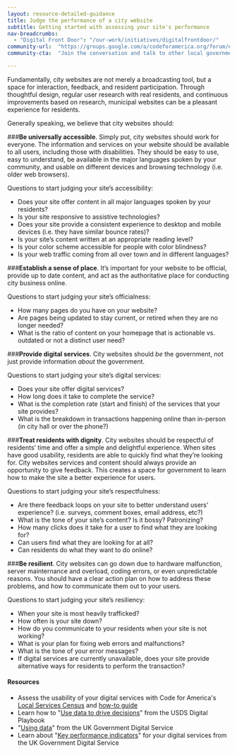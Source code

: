 ```yaml
---
layout: resource-detailed-guidance
title: Judge the performance of a city website 
subtitle: Getting started with assessing your site's performance
nav-breadcrumbs:
  - "Digital Front Door": "/our-work/initiatives/digitalfrontdoor/"
community-url:	"https://groups.google.com/a/codeforamerica.org/forum/#!forum/digital-front-door"
community-cta:	"Join the conversation and talk to other local government staff in our Digital Front Door community."

---
```


Fundamentally, city websites are not merely a broadcasting tool, but a space for interaction, feedback, and resident participation. Through thoughtful design, regular user research with real residents, and continuous improvements based on research, municipal websites can be a pleasant experience for residents. 

Generally speaking, we believe that city websites should: 

###**Be universally accessible**. 
Simply put, city websites should work for everyone. The information and services on your website should be available to all users, including those with disabilities. They should be easy to use, easy to understand, be available in the major languages spoken by your community, and usable on different devices and browsing technology (i.e. older web browsers). 

Questions to start judging your site’s accessibility:
	
* Does your site offer content in all major languages spoken by your residents?
* Is your site responsive to assistive technologies?
* Does your site provide a consistent experience to desktop and mobile devices (i.e. they have similar bounce rates)?
* Is your site’s content written at an appropriate reading level?
* Is your color scheme accessible for people with color blindness?
* Is your web traffic coming from all over town and in different languages?


###**Establish a sense of place**. 
It’s important for your website to be official, provide up to date content, and act as the authoritative place for conducting city business online.

Questions to start judging your site’s officialness:

* How many pages do you have on your website? 
* Are pages being updated to stay current, or retired when they are no longer needed?
* What is the ratio of content on your homepage that is actionable vs. outdated or not a distinct user need?


###**Provide digital services**. 
City websites should *be* the government, not just provide information *about* the government. 

Questions to start judging your site’s digital services:

* Does your site offer digital services?
* How long does it take to complete the service?
* What is the completion rate (start and finish) of the services that your site provides?
* What is the breakdown in transactions happening online than in-person (in city hall or over the phone?)


###**Treat residents with dignity**. 
City websites should be respectful of residents’ time and offer a simple and delightful experience. When sites have good usability, residents are able to quickly find what they’re looking for. City websites services and content should always provide an opportunity to give feedback. This creates a space for government to learn how to make the site a better experience for users.  

Questions to start judging your site’s respectfulness:

* Are there feedback loops on your site to better understand users’ experience? (i.e. surveys, comment boxes, email address, etc?)
* What is the tone of your site’s content? Is it bossy? Patronizing? 
* How many clicks does it take for a user to find what they are looking for?
* Can users find what they are looking for at all?
* Can residents do what they want to do online?


###**Be resilient**. 
City websites can go down due to hardware malfunction, server mainternance and overload, coding errors, or even unpredictable reasons. You should have a clear action plan on how to address these problems, and how to communicate them out to your users.  
	
Questions to start judging your site’s resiliency:
* When your site is most heavily trafficked? 
* How often is your site down?
* How do you communicate to your residents when your site is not working?
* What is your plan for fixing web errors and malfunctions?
* What is the tone of your error messages? 
* If digital services are currently unavailable, does your site provide alternative ways for residents to perform the transaction? 

 

#### Resources


 - Assess the usability of your digital services with Code for America's [Local Services Census](https://service-census.herokuapp.com/) and [how-to guide](https://jekit.codeforamerica.org/codeforamerica/codeforamerica.org/dfd-week-2/our-work/initiatives/digitalfrontdoor/playbook/user-needs/assess-digital-services.html)
 - Learn how to "[Use data to drive decisions](https://playbook.cio.gov/#play12)" from the USDS Digital Playbook 
 - "[Using data](https://www.gov.uk/service-manual/measurement/using-data.html)" from the UK Government Digital Service
 - Learn about "[Key performance indicators](https://www.gov.uk/service-manual/measurement/other-kpis.html)" for your digital services from the UK Government Digital Service
 
 

